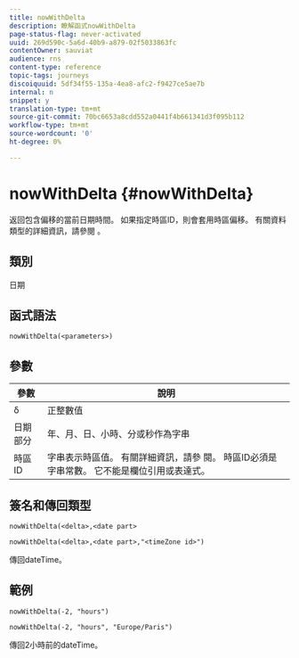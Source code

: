 ```yaml
---
title: nowWithDelta
description: 瞭解函式nowWithDelta
page-status-flag: never-activated
uuid: 269d590c-5a6d-40b9-a879-02f5033863fc
contentOwner: sauviat
audience: rns
content-type: reference
topic-tags: journeys
discoiquuid: 5df34f55-135a-4ea8-afc2-f9427ce5ae7b
internal: n
snippet: y
translation-type: tm+mt
source-git-commit: 70bc6653a8cdd552a0441f4b661341d3f095b112
workflow-type: tm+mt
source-wordcount: '0'
ht-degree: 0%

---
```



# nowWithDelta {#nowWithDelta}

返回包含偏移的當前日期時間。 如果指定時區ID，則會套用時區偏移。 有關資料類型的詳細資訊，請參閱 [](../expression/data-types.md)。

## 類別

日期

## 函式語法

`nowWithDelta(<parameters>)`

## 參數

| 參數 | 說明 |
|--- |--- |
| δ | 正整數值 |
| 日期部分 | 年、月、日、小時、分或秒作為字串 |
| 時區ID | 字串表示時區值。 有關詳細資訊，請參 [](../expression/data-types.md)閱。 時區ID必須是字串常數。 它不能是欄位引用或表達式。 |

## 簽名和傳回類型

`nowWithDelta(<delta>,<date part>`

`nowWithDelta(<delta>,<date part>,"<timeZone id>")`

傳回dateTime。

## 範例

`nowWithDelta(-2, "hours")`

`nowWithDelta(-2, "hours", "Europe/Paris")`

傳回2小時前的dateTime。
